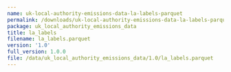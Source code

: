 ```yaml
---
name: uk-local-authority-emissions-data-la-labels-parquet
permalink: /downloads/uk-local-authority-emissions-data-la-labels-parquet/1_0
package: uk_local_authority_emissions_data
title: la_labels
filename: la_labels.parquet
version: '1.0'
full_version: 1.0.0
file: /data/uk_local_authority_emissions_data/1.0/la_labels.parquet
---
```

